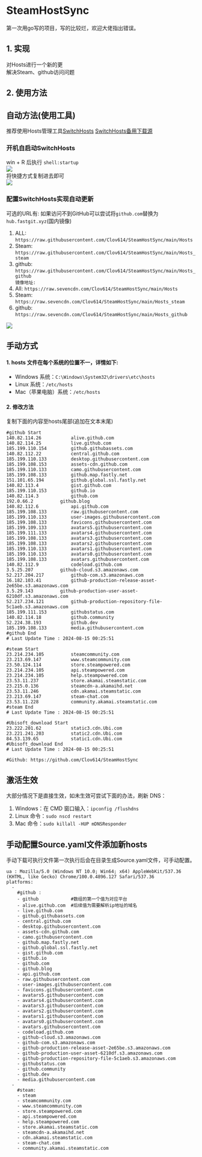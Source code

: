 # SteamHostSync
第一次用go写的项目，写的比较烂，欢迎大佬指出错误。

## 1. 实现
对Hosts进行一个新的更  
解决Steam、github访问问题

## 2. 使用方法
## 自动方法(使用工具)
推荐使用Hosts管理工具[SwitchHosts](https://github.com/oldj/SwitchHosts) 
[SwitchHosts备用下载源](https://nas.iaimi.info/s/nT5pb8jMQp32QwB)
### 开机自启动SwitchHosts
win + R 后执行 `shell:startup`    
![](/img/1.png)  
将快捷方式复制进去即可  
![](/img/2.png)  
### 配置SwitchHosts实现自动更新  
可选的URL有:
如果访问不到GitHub可以尝试将`github.com`替换为`hub.fastgit.xyz`(国内镜像)
1. ALL: `https://raw.githubusercontent.com/Clov614/SteamHostSync/main/Hosts`  
2. Steam: `https://raw.githubusercontent.com/Clov614/SteamHostSync/main/Hosts_steam`  
3. github: `https://raw.githubusercontent.com/Clov614/SteamHostSync/main/Hosts_github`    
`镜像地址:`
4. All: `https://raw.sevencdn.com/Clov614/SteamHostSync/main/Hosts`  
5. Steam: `https://raw.sevencdn.com/Clov614/SteamHostSync/main/Hosts_steam`  
6. github: `https://raw.sevencdn.com/Clov614/SteamHostSync/main/Hosts_github`  

![](/img/3.png)

## 手动方式
#### 1. hosts 文件在每个系统的位置不一，详情如下:
- Windows 系统：`C:\Windows\System32\drivers\etc\hosts`
- Linux 系统：`/etc/hosts`
- Mac（苹果电脑）系统：`/etc/hosts`

#### 2. 修改方法
复制下面的内容至hosts尾部(追加在文本末尾)

```
#github Start
140.82.114.26			alive.github.com
140.82.114.25			live.github.com
185.199.110.154			github.githubassets.com
140.82.112.22			central.github.com
185.199.110.133			desktop.githubusercontent.com
185.199.108.153			assets-cdn.github.com
185.199.110.133			camo.githubusercontent.com
185.199.108.133			github.map.fastly.net
151.101.65.194			github.global.ssl.fastly.net
140.82.113.4			gist.github.com
185.199.110.153			github.io
140.82.114.3			github.com
192.0.66.2			github.blog
140.82.112.6			api.github.com
185.199.108.133			raw.githubusercontent.com
185.199.110.133			user-images.githubusercontent.com
185.199.108.133			favicons.githubusercontent.com
185.199.109.133			avatars5.githubusercontent.com
185.199.111.133			avatars4.githubusercontent.com
185.199.108.133			avatars3.githubusercontent.com
185.199.108.133			avatars2.githubusercontent.com
185.199.110.133			avatars1.githubusercontent.com
185.199.110.133			avatars0.githubusercontent.com
185.199.108.133			avatars.githubusercontent.com
140.82.112.9			codeload.github.com
3.5.25.207			github-cloud.s3.amazonaws.com
52.217.204.217			github-com.s3.amazonaws.com
16.182.103.41			github-production-release-asset-2e65be.s3.amazonaws.com
3.5.29.143			github-production-user-asset-6210df.s3.amazonaws.com
52.217.234.121			github-production-repository-file-5c1aeb.s3.amazonaws.com
185.199.111.153			githubstatus.com
140.82.114.18			github.community
52.224.38.193			github.dev
185.199.108.133			media.githubusercontent.com
#github End
# Last Update Time : 2024-08-15 00:25:51 

#steam Start
23.214.234.105			steamcommunity.com
23.213.69.147			www.steamcommunity.com
23.50.124.114			store.steampowered.com
23.214.234.105			api.steampowered.com
23.214.234.105			help.steampowered.com
23.53.11.237			store.akamai.steamstatic.com
23.215.0.136			steamcdn-a.akamaihd.net
23.53.11.246			cdn.akamai.steamstatic.com
23.213.69.147			steam-chat.com
23.53.11.228			community.akamai.steamstatic.com
#steam End
# Last Update Time : 2024-08-15 00:25:51 

#Ubisoft_download Start
23.222.201.62			static3.cdn.Ubi.com
23.221.241.203			static2.cdn.Ubi.com
84.53.139.65			static1.cdn.Ubi.com
#Ubisoft_download End
# Last Update Time : 2024-08-15 00:25:51 

#Github: https://github.com/Clov614/SteamHostSync

```

## 激活生效
大部分情况下是直接生效，如未生效可尝试下面的办法，刷新 DNS：
1. Windows：在 CMD 窗口输入：`ipconfig /flushdns`
2. Linux 命令：`sudo nscd restart`
3. Mac 命令：`sudo killall -HUP mDNSResponder`  

## 手动配置Source.yaml文件添加新hosts  
手动下载可执行文件第一次执行后会在目录生成Source.yaml文件，可手动配置。  

```
ua : Mozilla/5.0 (Windows NT 10.0; Win64; x64) AppleWebKit/537.36 (KHTML, like Gecko) Chrome/100.0.4896.127 Safari/537.36
platforms:
  -
    #github :
    - github            #数组的第一个值为对应平台
    - alive.github.com  #后续值为需要解析ip地址的域名
    - live.github.com
    - github.githubassets.com
    - central.github.com
    - desktop.githubusercontent.com
    - assets-cdn.github.com
    - camo.githubusercontent.com
    - github.map.fastly.net
    - github.global.ssl.fastly.net
    - gist.github.com
    - github.io
    - github.com
    - github.blog
    - api.github.com
    - raw.githubusercontent.com
    - user-images.githubusercontent.com
    - favicons.githubusercontent.com
    - avatars5.githubusercontent.com
    - avatars4.githubusercontent.com
    - avatars3.githubusercontent.com
    - avatars2.githubusercontent.com
    - avatars1.githubusercontent.com
    - avatars0.githubusercontent.com
    - avatars.githubusercontent.com
    - codeload.github.com
    - github-cloud.s3.amazonaws.com
    - github-com.s3.amazonaws.com
    - github-production-release-asset-2e65be.s3.amazonaws.com
    - github-production-user-asset-6210df.s3.amazonaws.com
    - github-production-repository-file-5c1aeb.s3.amazonaws.com
    - githubstatus.com
    - github.community
    - github.dev
    - media.githubusercontent.com
  -
    #steam:
    - steam
    - steamcommunity.com
    - www.steamcommunity.com
    - store.steampowered.com
    - api.steampowered.com
    - help.steampowered.com
    - store.akamai.steamstatic.com
    - steamcdn-a.akamaihd.net
    - cdn.akamai.steamstatic.com
    - steam-chat.com
    - community.akamai.steamstatic.com
```
